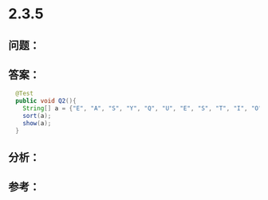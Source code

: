 
# 2.3.5

## 问题：


## 答案：

```java
  @Test
  public void Q2(){
    String[] a = {"E", "A", "S", "Y", "Q", "U", "E", "S", "T", "I", "O", "N"};
    sort(a);
    show(a);
  }

```

## 分析：



## 参考：

